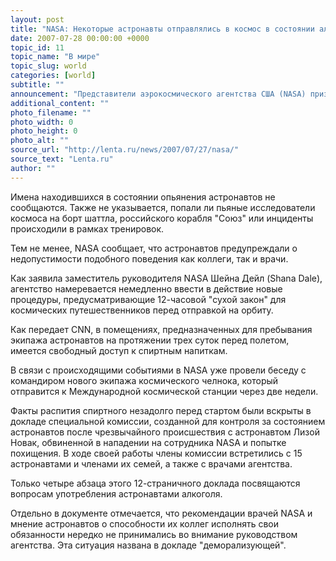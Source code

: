 ```yaml
---
layout: post
title: "NASA: Некоторые астронавты отправлялись в космос в состоянии алкогольного опьянения"
date: 2007-07-28 00:00:00 +0000
topic_id: 11
topic_name: "В мире"
topic_slug: world
categories: [world]
subtitle: ""
announcement: "Представители аэрокосмического агентства США (NASA) признали, что астронавты были дважды допущены на борт в состоянии алкогольного опьянения, передает Fox News."
additional_content: ""
photo_filename: ""
photo_width: 0
photo_height: 0
photo_alt: ""
source_url: "http://lenta.ru/news/2007/07/27/nasa/"
source_text: "Lenta.ru"
author: ""
---
```

Имена находившихся в состоянии опьянения астронавтов не сообщаются. Также не указывается, попали ли пьяные исследователи космоса на борт шаттла, российского корабля "Союз" или инциденты происходили в рамках тренировок.

Тем не менее, NASA сообщает, что астронавтов предупреждали о недопустимости подобного поведения как коллеги, так и врачи.

Как заявила заместитель руководителя NASA Шейна Дейл (Shana Dale), агентство намеревается немедленно ввести в действие новые процедуры, предусматривающие 12-часовой "сухой закон" для космических путешественников перед отправкой на орбиту.

Как передает CNN, в помещениях, предназначенных для пребывания экипажа астронавтов на протяжении трех суток перед полетом, имеется свободный доступ к спиртным напиткам.

В связи с происходящими событиями в NASA уже провели беседу с командиром нового экипажа космического челнока, который отправится к Международной космической станции через две недели.

Факты распития спиртного незадолго перед стартом были вскрыты в докладе специальной комиссии, созданной для контроля за состоянием астронавтов после чрезвычайного происшествия с астронавтом Лизой Новак, обвиненной в нападении на сотрудника NASA и попытке похищения. В ходе своей работы члены комиссии встретились с 15 астронавтами и членами их семей, а также с врачами агентства.

Только четыре абзаца этого 12-страничного доклада посвящаются вопросам употребления астронавтами алкоголя.

Отдельно в документе отмечается, что рекомендации врачей NASA и мнение астронавтов о способности их коллег исполнять свои обязанности нередко не принимались во внимание руководством агентства. Эта ситуация названа в докладе "деморализующей".
